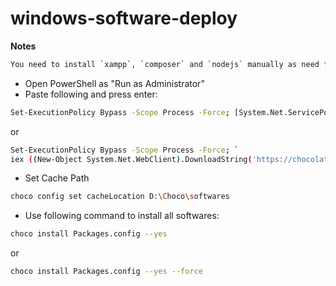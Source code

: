 # windows-software-deploy

**Notes**

```txt
You need to install `xampp`, `composer` and `nodejs` manually as need further configuration
```

- Open PowerShell as "Run as Administrator"
- Paste following and press enter:
```sh
Set-ExecutionPolicy Bypass -Scope Process -Force; [System.Net.ServicePointManager]::SecurityProtocol = [System.Net.ServicePointManager]::SecurityProtocol -bor 3072; iex ((New-Object System.Net.WebClient).DownloadString('https://chocolatey.org/install.ps1'))
```
or
```sh
Set-ExecutionPolicy Bypass -Scope Process -Force; `
iex ((New-Object System.Net.WebClient).DownloadString('https://chocolatey.org/install.ps1'))
```

- Set Cache Path
```sh
choco config set cacheLocation D:\Choco\softwares
```

- Use following command to install all softwares:
```sh
choco install Packages.config --yes
```
or

```sh
choco install Packages.config --yes --force
```
